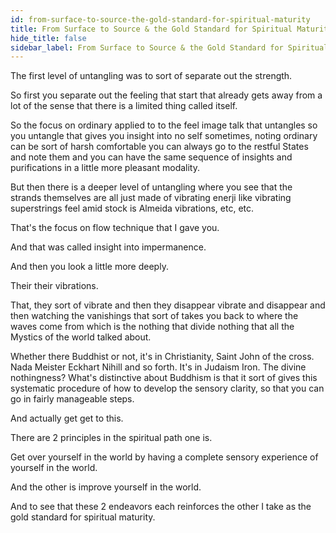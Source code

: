 ```yaml
---
id: from-surface-to-source-the-gold-standard-for-spiritual-maturity
title: From Surface to Source & the Gold Standard for Spiritual Maturity
hide_title: false
sidebar_label: From Surface to Source & the Gold Standard for Spiritual Maturity
---
```

The first level of untangling was to sort of separate out the strength.

So first you separate out the feeling that start that already gets away from a lot of the sense that there is a limited thing called itself.

So the focus on ordinary applied to to the feel image talk that untangles so you untangle that gives you insight into no self sometimes, noting ordinary can be sort of harsh comfortable you can always go to the restful States and note them and you can have the same sequence of insights and purifications in a little more pleasant modality.

But then there is a deeper level of untangling where you see that the strands themselves are all just made of vibrating enerji like vibrating superstrings feel amid stock is Almeida vibrations, etc, etc.

That's the focus on flow technique that I gave you.

And that was called insight into impermanence.

And then you look a little more deeply.

Their their vibrations.

That, they sort of vibrate and then they disappear vibrate and disappear and then watching the vanishings that sort of takes you back to where the waves come from which is the nothing that divide nothing that all the Mystics of the world talked about.

Whether there Buddhist or not, it's in Christianity, Saint John of the cross. Nada Meister Eckhart Nihill and so forth. It's in Judaism Iron. The divine nothingness? What's distinctive about Buddhism is that it sort of gives this systematic procedure of how to develop the sensory clarity, so that you can go in fairly manageable steps.

And actually get get to this.

There are 2 principles in the spiritual path one is.

Get over yourself in the world by having a complete sensory experience of yourself in the world.

And the other is improve yourself in the world.

And to see that these 2 endeavors each reinforces the other I take as the gold standard for spiritual maturity.

